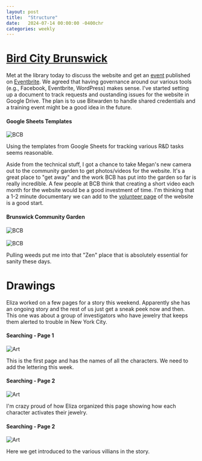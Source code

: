 ```yaml
---
layout: post
title:  "Structure"
date:   2024-07-14 00:00:00 -0400chr
categories: weekly
---
```


# [Bird City Brunswick](https://birdcitybrunswick.org)

Met at the library today to discuss the website and get an [event](https://birdcitybrunswick.org/event/native-garden-tour/) published on [Eventbrite]((https://www.eventbrite.com/e/brunswick-natives-and-flowers-garden-tour-tickets-937836924487)). We agreed that having governance around our various tools (e.g., Facebook, Eventbrite, WordPress) makes sense. I've started setting up a document to track requests and oustanding issues for the website in Google Drive. The plan is to use Bitwarden to handle shared credentials and a training event might be a good idea in the future.

<div class="photo-block">
    <h4>Google Sheets Templates</h4>
    <img src="{{ site.baseurl }}/assets\images\2024_07_14\Drive.jpg" alt="BCB"/>
    <p>Using the templates from Google Sheets for tracking various R&D tasks seems reasonable.</p>
</div>

Aside from the technical stuff, I got a chance to take Megan's new camera out to the community garden to get photos/videos for the website. It's a great place to "get away" and the work BCB has put into the garden so far is really incredible. A few people at BCB think that creating a short video each month for the website would be a good investment of time. I'm thinking that a 1-2 minute documentary we can add to the [volunteer page](https://birdcitybrunswick.org/volunteer/) of the website is a good start.

<div class="photo-block">
    <h4>Brunswick Community Garden</h4>
    <img src="{{ site.baseurl }}/assets\images\2024_07_14\Garden_A.JPG" alt="BCB"/>
    <br/><br/>
    <img src="{{ site.baseurl }}/assets\images\2024_07_14\Garden_B.JPG" alt="BCB"/>
    <p>Pulling weeds put me into that "Zen" place that is absolutely essential for sanity these days. </p>
</div>

# Drawings

Eliza worked on a few pages for a story this weekend. Apparently she has an ongoing story and the rest of us just get a sneak peek now and then. This one was about a group of investigators who have jewelry that keeps them alerted to trouble in New York City. 

<div class="photo-block">
    <h4>Searching - Page 1</h4>
    <img src="{{ site.baseurl }}/assets\images\2024_07_14\Eliza_1.jpg" alt="Art"/>
    <p>This is the first page and has the names of all the characters. We need to add the lettering this week.</p>
</div>
<div class="photo-block">
    <h4>Searching - Page 2</h4>
    <img src="{{ site.baseurl }}/assets\images\2024_07_14\Eliza_2.jpg" alt="Art"/>
    <p>I'm crazy proud of how Eliza organized this page showing how each character activates their jewelry.</p>
</div>
<div class="photo-block">
    <h4>Searching - Page 2</h4>
    <img src="{{ site.baseurl }}/assets\images\2024_07_14\Eliza_3.jpg" alt="Art"/>
    <p>Here we get introduced to the various villians in the story.</p>
</div>